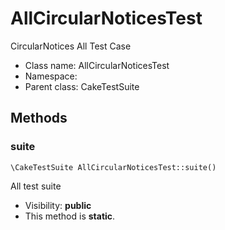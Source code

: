 AllCircularNoticesTest
===============

CircularNotices All Test Case




* Class name: AllCircularNoticesTest
* Namespace: 
* Parent class: CakeTestSuite







Methods
-------


### suite

    \CakeTestSuite AllCircularNoticesTest::suite()

All test suite



* Visibility: **public**
* This method is **static**.



